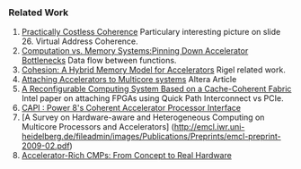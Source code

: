 ### Related Work 

1. [Practically Costless Coherence](http://lpgpu.org/wp/wp-content/uploads/2013/02/04_PEGPUM_PUBLIC.pdf)
    Particulary interesting picture on slide 26. Virtual Address Coherence. 
2. [Computation vs. Memory Systems:Pinning Down Accelerator Bottlenecks](http://arcade.cs.columbia.edu/accels-amasbt10.pdf)
    Data flow between functions.
3. [Cohesion: A Hybrid Memory Model for Accelerators](http://dl.acm.org/citation.cfm?id=1816019)
    Rigel related work.
4. [Attaching Accelerators to Multicore systems](http://www.altera.com/technology/system-design/articles/2014/article-accelerators.html)
    Altera Article
5. [A Reconfigurable Computing System Based on a Cache-Coherent Fabric](http://www.capsl.udel.edu/~egarcia/Papers/Reconfig11.pdf)
    Intel paper on attaching FPGAs using Quick Path Interconnect vs PCIe.
6. [CAPI : Power 8's Coherent Accelerator Processor Interface](http://www.hotchips.org/wp-content/uploads/hc_archives/hc25/HC25.20-Processors1-epub/HC25.26.210-POWER-Studecheli-IBM.pdf)
7. [A Survey on Hardware-aware and Heterogeneous Computing on Multicore Processors and Accelerators]  (http://emcl.iwr.uni-heidelberg.de/fileadmin/images/Publications/Preprints/emcl-preprint-2009-02.pdf)
8. [Accelerator-Rich CMPs: From Concept to Real Hardware](http://ieeexplore.ieee.org/xpl/login.jsp?tp=&arnumber=6657039&url=http%3A%2F%2Fieeexplore.ieee.org%2Fiel7%2F6644329%2F6657009%2F06657039.pdf%3Farnumber%3D6657039)
